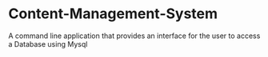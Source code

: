 # Content-Management-System
A command line application that provides an interface for the user to access a Database using Mysql
